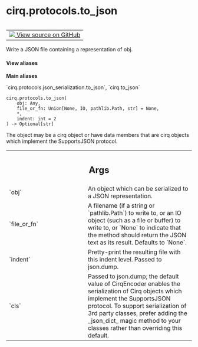 <div itemscope itemtype="http://developers.google.com/ReferenceObject">
<meta itemprop="name" content="cirq.protocols.to_json" />
<meta itemprop="path" content="Stable" />
</div>

# cirq.protocols.to_json

<!-- Insert buttons and diff -->

<table class="tfo-notebook-buttons tfo-api" align="left">

<td>
  <a target="_blank" href="https://github.com/quantumlib/cirq/tree/master/cirq/protocols/json_serialization.py">
    <img src="https://www.tensorflow.org/images/GitHub-Mark-32px.png" />
    View source on GitHub
  </a>
</td>
</table>



Write a JSON file containing a representation of obj.

<section class="expandable">
  <h4 class="showalways">View aliases</h4>
  <p>
<b>Main aliases</b>
<p>`cirq.protocols.json_serialization.to_json`, `cirq.to_json`</p>
</p>
</section>

<pre class="devsite-click-to-copy prettyprint lang-py tfo-signature-link">
<code>cirq.protocols.to_json(
    obj: Any,
    file_or_fn: Union[None, IO, pathlib.Path, str] = None,
    *,
    indent: int = 2
) -> Optional[str]
</code></pre>



<!-- Placeholder for "Used in" -->

The object may be a cirq object or have data members that are cirq
objects which implement the SupportsJSON protocol.

<!-- Tabular view -->
 <table class="responsive fixed orange">
<colgroup><col width="214px"><col></colgroup>
<tr><th colspan="2"><h2 class="add-link">Args</h2></th></tr>

<tr>
<td>
`obj`
</td>
<td>
An object which can be serialized to a JSON representation.
</td>
</tr><tr>
<td>
`file_or_fn`
</td>
<td>
A filename (if a string or `pathlib.Path`) to write to, or
an IO object (such as a file or buffer) to write to, or `None` to
indicate that the method should return the JSON text as its result.
Defaults to `None`.
</td>
</tr><tr>
<td>
`indent`
</td>
<td>
Pretty-print the resulting file with this indent level.
Passed to json.dump.
</td>
</tr><tr>
<td>
`cls`
</td>
<td>
Passed to json.dump; the default value of CirqEncoder
enables the serialization of Cirq objects which implement
the SupportsJSON protocol. To support serialization of 3rd
party classes, prefer adding the _json_dict_ magic method
to your classes rather than overriding this default.
</td>
</tr>
</table>

